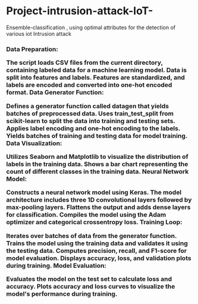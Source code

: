 # Project-intrusion-attack-IoT-
Ensemble-classification , using optimal attributes for the detection of various  iot Intrusion attack

<h3>Data Preparation:

The script loads CSV files from the current directory, containing labeled data for a machine learning model.
Data is split into features and labels.
Features are standardized, and labels are encoded and converted into one-hot encoded format.
Data Generator Function:

Defines a generator function called datagen that yields batches of preprocessed data.
Uses train_test_split from scikit-learn to split the data into training and testing sets.
Applies label encoding and one-hot encoding to the labels.
Yields batches of training and testing data for model training.
Data Visualization:

Utilizes Seaborn and Matplotlib to visualize the distribution of labels in the training data.
Shows a bar chart representing the count of different classes in the training data.
Neural Network Model:

Constructs a neural network model using Keras.
The model architecture includes three 1D convolutional layers followed by max-pooling layers.
Flattens the output and adds dense layers for classification.
Compiles the model using the Adam optimizer and categorical crossentropy loss.
Training Loop:

Iterates over batches of data from the generator function.
Trains the model using the training data and validates it using the testing data.
Computes precision, recall, and F1-score for model evaluation.
Displays accuracy, loss, and validation plots during training.
Model Evaluation:

Evaluates the model on the test set to calculate loss and accuracy.
Plots accuracy and loss curves to visualize the model's performance during training.
